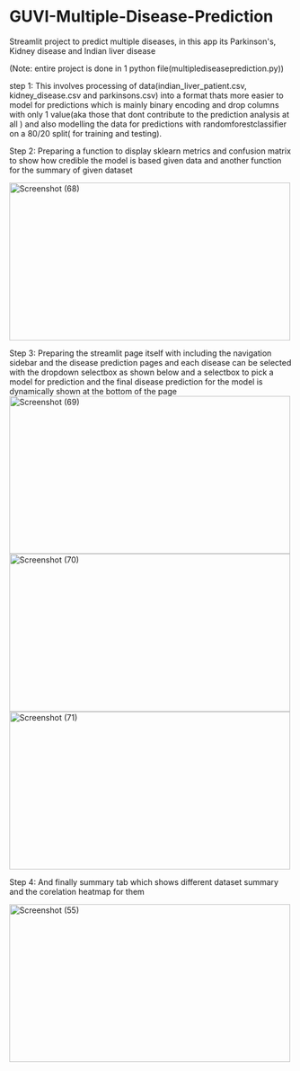 # GUVI-Multiple-Disease-Prediction

Streamlit project to predict multiple diseases, in this app its Parkinson's, Kidney disease and Indian liver disease

(Note: entire project is done in 1 python file(multiplediseaseprediction.py))

step 1: This involves processing of data(indian_liver_patient.csv, kidney_disease.csv and parkinsons.csv) into a format thats more easier to model for predictions which is mainly binary encoding and drop columns with only 1 value(aka those that dont contribute to the prediction analysis at all ) and also modelling the data for predictions with randomforestclassifier on a 80/20 split( for training and testing).

Step 2: Preparing a function to display sklearn metrics and confusion matrix to show how credible the model is based given data and another function for the summary of given dataset 

<img width="500" height="281" alt="Screenshot (68)" src="https://github.com/user-attachments/assets/a04e1807-1b90-4792-9679-9bdac6564b83" />

Step 3: Preparing the streamlit page itself with including the navigation sidebar and the disease prediction pages and each disease can be selected with the dropdown selectbox as shown below and a selectbox to pick a model for prediction and the final disease prediction for the model is dynamically shown at the bottom of the page
<img width="500" height="281" alt="Screenshot (69)" src="https://github.com/user-attachments/assets/109232e2-7088-4e26-afea-326860915703" />
<img width="500" height="281" alt="Screenshot (70)" src="https://github.com/user-attachments/assets/78cb1659-ca8f-472b-9017-1ef39863db9c" />
<img width="500" height="281" alt="Screenshot (71)" src="https://github.com/user-attachments/assets/f980d975-8008-4a67-91c1-efc192674d14" />


Step 4: And finally summary tab which shows different dataset summary and the corelation heatmap for them 

<img width="500" height="281" alt="Screenshot (55)" src="https://github.com/user-attachments/assets/4a609d63-3526-4b0f-9efe-e53051c593ab" />
